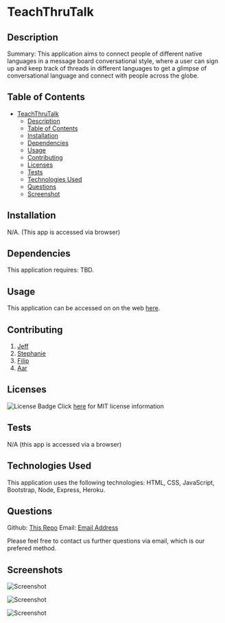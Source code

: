 # TeachThruTalk
          
## Description

Summary: This application aims to connect people of different native languages in a message board conversational style, where a user can sign up and keep track of threads in different languages to get a glimpse of conversational language and connect with people across the globe.

## Table of Contents

- [TeachThruTalk](#TeachThruTalk)
  - [Description](#description)
  - [Table of Contents](#table-of-contents)
  - [Installation](#installation)
  - [Dependencies](#dependencies)
  - [Usage](#usage)
  - [Contributing](#contributing)
  - [Licenses](#licenses)
  - [Tests](#tests)
  - [Technologies Used](#technologies-used)
  - [Questions](#questions)
  - [Screenshot](#screenshot)

## Installation

N/A. (This app is accessed via browser)

## Dependencies

This application requires: TBD.

## Usage

This application can be accessed on on the web [here](https://TBD).

## Contributing

1. [Jeff](https://github.com/Jeffiftyone)
2. [Stephanie](https://github.com/Wickette)
3. [Filip](https://github.com/FilipAlH)
4. [Aar](https://github.com/AarKaiser)

## Licenses

![License Badge](https://img.shields.io/badge/mit-license-blue)
Click [here](https://choosealicense.com/licenses/mit) for MIT license information


## Tests

N/A (this app is accessed via a browser)

## Technologies Used

This application uses the following technologies: HTML, CSS, JavaScript, Bootstrap, Node, Express, Heroku.

## Questions

Github: [This Repo](https://github.com/FilipAlH/TeachThruTalk#TeachThruTalk)
Email: [Email Address](tbd@tbd.com)

Please feel free to contact us  further questions via email, which is our prefered method.

## Screenshots

![Screenshot](https://raw.githubusercontent.com/FilipAlH/TeachThruTalk/main/assets/images/screenshot_1.png)

![Screenshot](https://raw.githubusercontent.com/FilipAlH/TeachThruTalk/main/assets/images/screenshot_2.png)

![Screenshot](https://raw.githubusercontent.com/FilipAlH/TeachThruTalk/main/assets/images/screenshot_3.png)
